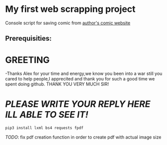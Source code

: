 # My first web scrapping project

Console script for saving comic from [author's comic website](https://acomics.ru/)

## Prerequisities:

# GREETING
-Thanks Alex for your time and energy,we know you been into a war
still you cared to help people,I apprecited and thank you for such a good time we spent doing github.
THANK YOU VERY MUCH SIR!

# *PLEASE WRITE YOUR REPLY HERE ILL ABLE TO SEE IT!*



`pip3 install lxml bs4 requests fpdf`

_TODO_: fix pdf creation function in order to create pdf with actual image size
